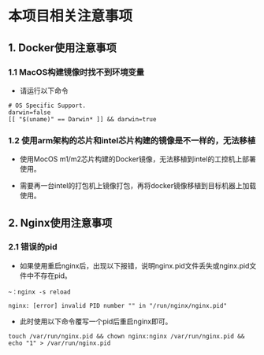 # 本项目相关注意事项

## 1. Docker使用注意事项

### 1.1 MacOS构建镜像时找不到环境变量

- 请运行以下命令
``` shell
# OS Specific Support.
darwin=false
[[ "$(uname)" == Darwin* ]] && darwin=true
```

### 1.2 使用arm架构的芯片和intel芯片构建的镜像是不一样的，无法移植

- 使用MocOS m1/m2芯片构建的Docker镜像，无法移植到intel的工控机上部署使用。

- 需要再一台intel的打包机上镜像打包，再将docker镜像移植到目标机器上加载使用。



## 2. Nginx使用注意事项

### 2.1 错误的pid

- 如果使用重启nginx后，出现以下报错，说明nginx.pid文件丢失或nginx.pid文件中不存在pid。
``` shell
~：nginx -s reload

nginx: [error] invalid PID number "" in "/run/nginx/nginx.pid"
```

- 此时使用以下命令覆写一个pid后重启nginx即可。
``` shell
touch /var/run/nginx.pid && chown nginx:nginx /var/run/nginx.pid && echo "1" > /var/run/nginx.pid
```

